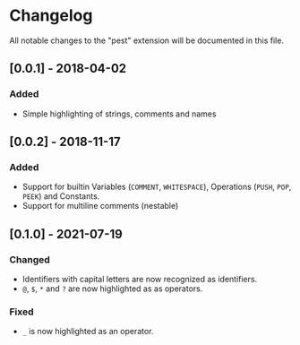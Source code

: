 # Changelog

All notable changes to the "pest" extension will be documented in this file.

## [0.0.1] - 2018-04-02

### Added

-   Simple highlighting of strings, comments and names

## [0.0.2] - 2018-11-17

### Added

-   Support for builtin Variables (`COMMENT`, `WHITESPACE`), Operations (`PUSH`,
    `POP`, `PEEK`) and Constants.
-   Support for multiline comments (nestable)

## [0.1.0] - 2021-07-19

### Changed

-   Identifiers with capital letters are now recognized as identifiers.
-   `@`, `$`, `*` and `?` are now highlighted as as operators.

### Fixed

-   `_` is now highlighted as an operator.
